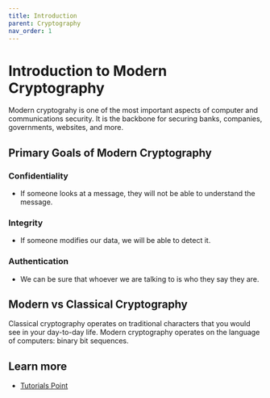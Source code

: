 ```yaml
---
title: Introduction
parent: Cryptography
nav_order: 1
---
```


# Introduction to Modern Cryptography
Modern cryptograhy is one of the most important aspects of computer and communications security.
It is the backbone for securing banks, companies, governments, websites, and more.

## Primary Goals of Modern Cryptography

### Confidentiality
- If someone looks at a message, they will not be able to understand the message.

### Integrity
- If someone modifies our data, we will be able to detect it.

### Authentication
- We can be sure that whoever we are talking to is who they say they are.

## Modern vs Classical Cryptography

Classical cryptography operates on traditional characters that you would see in
your day-to-day life. Modern cryptography operates on the language of computers:
binary bit sequences.

## Learn more
- [Tutorials Point](https://www.tutorialspoint.com/cryptography/modern_cryptography.htm)

